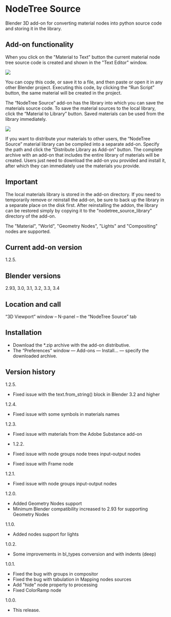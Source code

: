 # NodeTree Source
Blender 3D add-on for converting material nodes into python source code and storing it in the library.

Add-on functionality
-
When you click on the "Material to Text" button the current material node tree source code is created and shown in the "Text Editor" window.

<img src="https://b3d.interplanety.org/wp-content/upload_content/2020/07/prevew_01_1200x600-400x200.jpg"><p>

You can copy this code, or save it to a file, and then paste or open it in any other Blender project. Executing this code, by clicking the “Run Script” button, the same material will be created in the project.

The “NodeTree Source” add-on has the library into which you can save the materials source code. To save the material sources to the local library, click the “Material to Library” button. Saved materials can be used from the library immediately.

<img src="https://b3d.interplanety.org/wp-content/upload_content/2020/07/prevew_02_1200x600-400x200.jpg"><p>

If you want to distribute your materials to other users, the “NodeTree Source” material library can be compiled into a separate add-on. Specify the path and click the “Distribute Library as Add-on” button. The complete archive with an add-on that includes the entire library of materials will be created. Users just need to download the add-on you provided and install it, after which they can immediately use the materials you provide.

Important
-
The local materials library is stored in the add-on directory. If you need to temporarily remove or reinstall the add-on, be sure to back up the library in a separate place on the disk first. After reinstalling the addon, the library can be restored simply by copying it to the "nodetree_source_library" directory of the add-on.

The "Material", "World", "Geometry Nodes", "Lights" and "Compositing" nodes are supported.

Current add-on version
-
1.2.5.

Blender versions
-
2.93, 3.0, 3.1, 3.2, 3.3, 3.4

Location and call
-
“3D Viewport” window – N-panel – the “NodeTree Source” tab

Installation
-
- Download the *.zip archive with the add-on distributive.
- The “Preferences” window — Add-ons — Install… — specify the downloaded archive.

Version history
-
1.2.5.
- Fixed issue with the text.from_string() block in Blender 3.2 and higher

1.2.4.
- Fixed issue with some symbols in materials names

1.2.3.
- Fixed issue with materials from the Adobe Substance add-on

- 1.2.2.
- Fixed issue with node groups node trees input-output nodes
- Fixed issue with Frame node

1.2.1.
- Fixed issue with node groups input-output nodes

1.2.0.
- Added Geometry Nodes support
- Minimum Blender compatibility increased to 2.93 for supporting Geometry Nodes

1.1.0.
- Added nodes support for lights

1.0.2.
- Some improvements in bl_types conversion and with indents (deep)

1.0.1.
- Fixed the bug with groups in compositor
- Fixed the bug with tabulation in Mapping nodes sources
- Add "hide" node property to processing
- Fixed ColorRamp node

1.0.0.
- This release.
